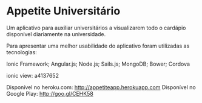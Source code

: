 # Appetite Universitário
Um aplicativo para auxiliar universitários a visualizarem
  todo o cardápio disponível diariamente na universidade.

Para apresentar uma melhor usabilidade do aplicativo foram utilizadas
as tecnologias:

Ionic Framework; Angular.js; Node.js; Sails.js; MongoDB; Bower; Cordova

ionic view: a4137652

Disponível no heroku.com: http://appetiteapp.herokuapp.com
Disponível no Google Play: http://goo.gl/CEHK58
